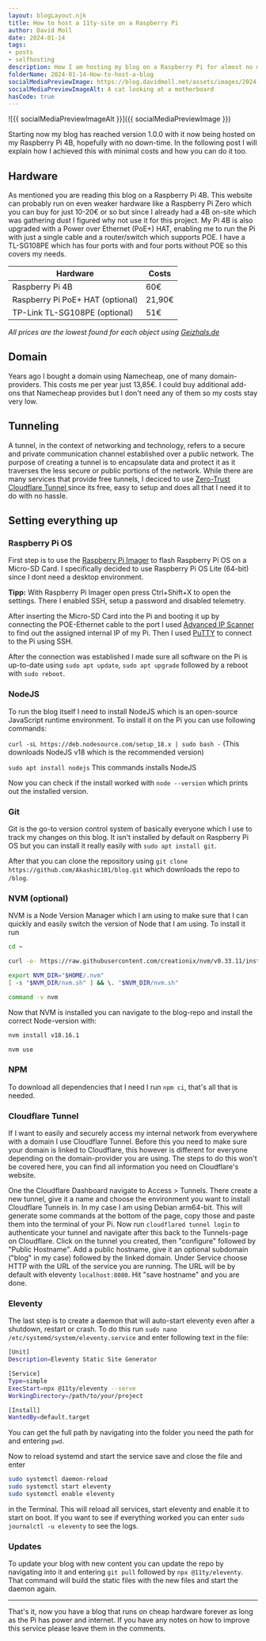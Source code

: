 ```yaml
---
layout: blogLayout.njk
title: How to host a 11ty-site on a Raspberry Pi
author: David Moll
date: 2024-01-14
tags: 
- posts
- selfhosting
description: How I am hosting my blog on a Raspberry Pi for almost no money
folderName: 2024-01-14-How-to-host-a-blog
socialMediaPreviewImage: https://blog.davidmoll.net/assets/images/2024-01-14-How-to-host-a-blog/cover.png
socialMediaPreviewImageAlt: A cat looking at a motherboard
hasCode: true
---
```


![{{ socialMediaPreviewImageAlt }}]({{ socialMediaPreviewImage }})

Starting now my blog has reached version 1.0.0 with it now being hosted on my Raspberry Pi 4B, hopefully with no down-time. In the following post I will explain how I achieved this with minimal costs and how you can do it too.

## Hardware

As mentioned you are reading this blog on a Raspberry Pi 4B. This website can probably run on even weaker hardware like a Raspberry Pi Zero which you can buy for just 10-20€ or so but since I already had a 4B on-site which was gathering dust I figured why not use it for this project. My Pi 4B is also upgraded with a Power over Ethernet (PoE+) HAT, enabling me to run the Pi with just a single cable and a router/switch which supports POE. I have a TL-SG108PE which has four ports with and four ports without POE so this covers my needs.

<table>
  <thead>
    <tr>
      <th>Hardware</th>
      <th>Costs</th>
    </tr>
  </thead>
  <tbody>
    <tr>
      <td>Raspberry Pi 4B</td>
      <td>60€</td>
    </tr>
    <tr>
      <td>Raspberry Pi PoE+ HAT (optional)</td>
      <td>21,90€</td>
    </tr>
    <tr>
      <td>TP-Link TL-SG108PE (optional)</td>
      <td>51€</td>
    </tr>
  </tbody>
</table>

*All prices are the lowest found for each object using [Geizhals.de](https://geizhals.de/)*

## Domain

Years ago I bought a domain using Namecheap, one of many domain-providers. This costs me per year just 13,85€. I could buy additional add-ons that Namecheap provides but I don't need any of them so my costs stay very low.

## Tunneling

A tunnel, in the context of networking and technology, refers to a secure and private communication channel established over a public network. The purpose of creating a tunnel is to encapsulate data and protect it as it traverses the less secure or public portions of the network. While there are many services that provide free tunnels, I deciced to use [Zero-Trust Cloudflare Tunnel ](https://www.cloudflare.com/products/tunnel/) since its free, easy to setup and does all that I need it to do with no hassle.

## Setting everything up

### Raspberry Pi OS

First step is to use the [Raspberry Pi Imager](https://www.raspberrypi.com/software/) to flash Raspberry Pi OS on a Micro-SD Card. I specifically decided to use Raspberry Pi OS Lite (64-bit) since I dont need a desktop environment.

**Tipp:** With Raspberry Pi Imager open press Ctrl+Shift+X to open the settings. There I enabled SSH, setup a password and disabled telemetry.

After inserting the Micro-SD Card into the Pi and booting it up by connecting the POE-Ethernet cable to the port I used [Advanced IP Scanner](https://www.advanced-ip-scanner.com/) to find out the assigned internal IP of my Pi. Then I used [PuTTY](https://putty.org/) to connect to the Pi using SSH.

After the connection was established I made sure all software on the Pi is up-to-date using `sudo apt update`, `sudo apt upgrade` followed by a reboot with `sudo reboot`.

### NodeJS

To run the blog itself I need to install NodeJS which is an open-source JavaScript runtime environment. To install it on the Pi you can use following commands:

`curl -sL https://deb.nodesource.com/setup_18.x | sudo bash -` (This downloads NodeJS v18 which is the recommended version)

`sudo apt install nodejs` This commands installs NodeJS

Now you can check if the install worked with `node --version` which prints out the installed version.

### Git

Git is the go-to version control system of basically everyone which I use to track my changes on this blog. It isn't installed by default on Raspberry Pi OS but you can install it really easily with `sudo apt install git`.

After that you can clone the repository using `git clone https://github.com/Akashic101/blog.git` which downloads the repo to `/blog`.

### NVM (optional)

NVM is a Node Version Manager which I am using to make sure that I can quickly and easily switch the version of Node that I am using. To install it run

```bash
cd ~

curl -o- https://raw.githubusercontent.com/creationix/nvm/v0.33.11/install.sh | bash

export NVM_DIR="$HOME/.nvm"
[ -s "$NVM_DIR/nvm.sh" ] && \. "$NVM_DIR/nvm.sh"

command -v nvm
```

Now that NVM is installed you can navigate to the blog-repo and install the correct Node-version with:

```bash
nvm install v18.16.1

nvm use
```

### NPM

To download all dependencies that I need I run `npm ci`, that's all that is needed.

### Cloudflare Tunnel

If I want to easily and securely access my internal network from everywhere with a domain I use Cloudflare Tunnel. Before this you need to make sure your domain is linked to Cloudflare, this however is different for everyone depending on the domain-provider you are using. The steps to do this won't be covered here, you can find all information you need on Cloudflare's website.

One the Cloudflare Dashboard navigate to Access > Tunnels. There create a new tunnel, give it a name and choose the environment you want to install Cloudflare Tunnels in. In my case I am using Debian arm64-bit. This will generate some commands at the bottom of the page, copy those and paste them into the terminal of your Pi. Now run `cloudflared tunnel login` to authenticate your tunnel and navigate after this back to the Tunnels-page on Cloudflare. Click on the tunnel you created, then "configure" followed by "Public Hostname". Add a public hostname, give it an optional subdomain ("blog" in my case) followed by the linked domain. Under Service choose HTTP with the URL of the service you are running. The URL will be by default with eleventy `localhost:8080`. Hit "save hostname" and you are done.

### Eleventy

The last step is to create a daemon that will auto-start eleventy even after a shutdown, restart or crash. To do this run `sudo nano /etc/systemd/system/eleventy.service` and enter following text in the file:

```bash
[Unit]
Description=Eleventy Static Site Generator

[Service]
Type=simple
ExecStart=npx @11ty/eleventy --serve
WorkingDirectory=/path/to/your/project

[Install]
WantedBy=default.target
```

You can get the full path by navigating into the folder you need the path for and entering `pwd`.

Now to reload systemd and start the service save and close the file and enter 

```bash
sudo systemctl daemon-reload
sudo systemctl start eleventy
sudo systemctl enable eleventy
```

in the Terminal. This will reload all services, start eleventy and enable it to start on boot. If you want to see if everything worked you can enter `sudo journalctl -u eleventy` to see the logs.

### Updates

To update your blog with new content you can update the repo by navigating into it and entering `git pull` followed by `npx @11ty/eleventy`. That command will build the static files with the new files and start the daemon again.

---

That's it, now you have a blog that runs on cheap hardware forever as long as the Pi has power and internet. If you have any notes on how to improve this service please leave them in the comments.